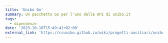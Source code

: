```yaml
---
title: 'Unibo Go'
summary: Un pacchetto Go per l'uso delle API di unibo.it
tags:
  - dipendenze
date: '2023-10-10T15:49:41+02:00'
external_link: 'https://csunibo.github.io/wiki/progetti-ausiliari/unibo-go/'
---
```

